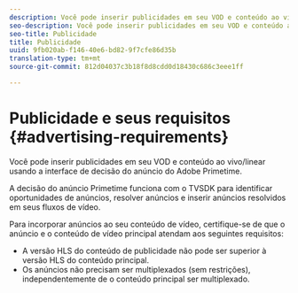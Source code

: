 ```yaml
---
description: Você pode inserir publicidades em seu VOD e conteúdo ao vivo/linear usando a interface de decisão do anúncio do Adobe Primetime.
seo-description: Você pode inserir publicidades em seu VOD e conteúdo ao vivo/linear usando a interface de decisão do anúncio do Adobe Primetime.
seo-title: Publicidade
title: Publicidade
uuid: 9fb020ab-f146-40e6-bd82-9f7cfe86d35b
translation-type: tm+mt
source-git-commit: 812d04037c3b18f8d8cdd0d18430c686c3eee1ff

---
```



# Publicidade e seus requisitos {#advertising-requirements}

Você pode inserir publicidades em seu VOD e conteúdo ao vivo/linear usando a interface de decisão do anúncio do Adobe Primetime.

A decisão do anúncio Primetime funciona com o TVSDK para identificar oportunidades de anúncios, resolver anúncios e inserir anúncios resolvidos em seus fluxos de vídeo.

Para incorporar anúncios ao seu conteúdo de vídeo, certifique-se de que o anúncio e o conteúdo de vídeo principal atendam aos seguintes requisitos:

* A versão HLS do conteúdo de publicidade não pode ser superior à versão HLS do conteúdo principal.
* Os anúncios não precisam ser multiplexados (sem restrições), independentemente de o conteúdo principal ser multiplexado.